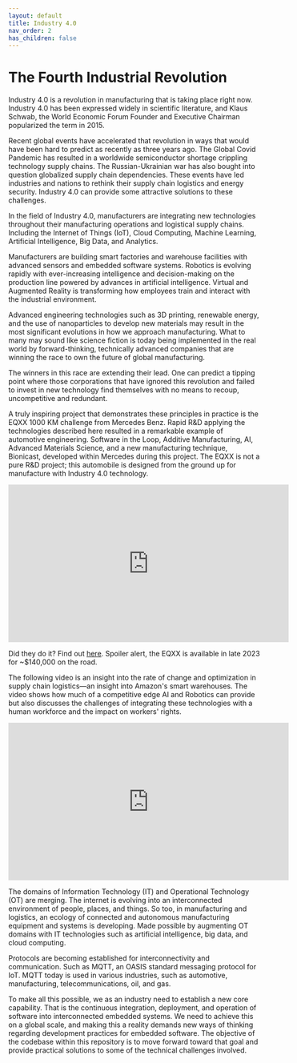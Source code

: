 ```yaml
---
layout: default
title: Industry 4.0
nav_order: 2
has_children: false
---
```


# The Fourth Industrial Revolution

Industry 4.0 is a revolution in manufacturing that is taking place right now. Industry 4.0 has been expressed widely in scientific literature, and Klaus Schwab, the World Economic Forum Founder and Executive Chairman popularized the term in 2015.

Recent global events have accelerated that revolution in ways that would have been hard to predict as recently as three years ago. The Global Covid Pandemic has resulted in a worldwide semiconductor shortage crippling technology supply chains. The Russian-Ukrainian war has also bought into question globalized supply chain dependencies. These events have led industries and nations to rethink their supply chain logistics and energy security. Industry 4.0 can provide some attractive solutions to these challenges.

In the field of Industry 4.0, manufacturers are integrating new technologies throughout their manufacturing operations and logistical supply chains. Including the Internet of Things (IoT), Cloud Computing, Machine Learning, Artificial Intelligence, Big Data, and Analytics.

Manufacturers are building smart factories and warehouse facilities with advanced sensors and embedded software systems. Robotics is evolving rapidly with ever-increasing intelligence and decision-making on the production line powered by advances in artificial intelligence. Virtual and Augmented Reality is transforming how employees train and interact with the industrial environment.

Advanced engineering technologies such as 3D printing, renewable energy, and the use of nanoparticles to develop new materials may result in the most significant evolutions in how we approach manufacturing. What to many may sound like science fiction is today being implemented in the real world by forward-thinking, technically advanced companies that are winning the race to own the future of global manufacturing.

The winners in this race are extending their lead. One can predict a tipping point where those corporations that have ignored this revolution and failed to invest in new technology find themselves with no means to recoup, uncompetitive and redundant.

A truly inspiring project that demonstrates these principles in practice is the EQXX 1000 KM challenge from Mercedes Benz. Rapid R&D applying the technologies described here resulted in a remarkable example of automotive engineering. Software in the Loop, Additive Manufacturing, AI, Advanced Materials Science, and a new manufacturing technique, Bionicast, developed within Mercedes during this project. The EQXX is not a pure R&D project; this automobile is designed from the ground up for manufacture with Industry 4.0 technology.

<iframe width="560" height="315" src="https://www.youtube.com/embed/8_O70MOK-Cg" title="YouTube video player" cc_load_policy="1" cc_lang_pref="en" frameborder="0" allow="accelerometer; autoplay; clipboard-write; encrypted-media; gyroscope; picture-in-picture" allowfullscreen></iframe>

Did they do it? Find out [here](https://youtu.be/hCcbz8B64yk). Spoiler alert, the EQXX is available in late 2023 for ~$140,000 on the road.

The following video is an insight into the rate of change and optimization in supply chain logistics—an insight into Amazon's smart warehouses. The video shows how much of a competitive edge AI and Robotics can provide but also discusses the challenges of integrating these technologies with a human workforce and the impact on workers' rights.

<iframe width="560" height="315" src="https://www.youtube.com/embed/IMPbKVb8y8s" title="YouTube video player" frameborder="0" allow="accelerometer; autoplay; clipboard-write; encrypted-media; gyroscope; picture-in-picture" allowfullscreen></iframe>

The domains of Information Technology (IT) and Operational Technology (OT) are merging. The internet is evolving into an interconnected environment of people, places, and things. So too, in manufacturing and logistics, an ecology of connected and autonomous manufacturing equipment and systems is developing. Made possible by augmenting OT domains with IT technologies such as artificial intelligence, big data, and cloud computing.

Protocols are becoming established for interconnectivity and communication. Such as MQTT, an OASIS standard messaging protocol for IoT. MQTT today is used in various industries, such as automotive, manufacturing, telecommunications, oil, and gas.

To make all this possible, we as an industry need to establish a new core capability. That is the continuous integration, deployment, and operation of software into interconnected embedded systems. We need to achieve this on a global scale, and making this a reality demands new ways of thinking regarding development practices for embedded software. The objective of the codebase within this repository is to move forward toward that goal and provide practical solutions to some of the technical challenges involved.
